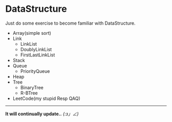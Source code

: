 # DataStructure
Just do some exercise to become familiar with DataStructure.
* Array(simple sort)
* Link
    * LinkList
    * DoublyLinkList
    * FirstLastLinkList
* Stack
* Queue
    * PriorityQueue
* Heap
* Tree
    * BinaryTree
    * R-BTree
* LeetCode(my stupid Resp QAQ) 
 
------------------------------------------
**It will continually update..** _(:з」∠)_
